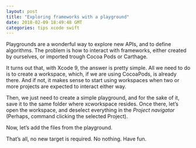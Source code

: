 ```yaml
---
layout: post
title: "Exploring frameworks with a playground"
date: 2018-02-09 18:49:48 GMT
categories: tips xcode swift
---
```


Playgrounds are a wonderful way to explore new APIs, and to define algorithms. The problem is how to interact with frameworks, either created by ourselves, or imported trough Cocoa Pods or Carthage. 

It turns out that, with Xcode 9, the answer is pretty simple. All we need to do is to create a workspace, which, if we are using CocoaPods, is already there. And if not, it makes sense to start using workspaces when two or more projects are expected to interact either way. 

Then, we just need to create a simple playground, and for the sake of it, save it to the same folder where xcworkspace resides. Once there, let’s open the workspace, and deselect everything in the *Project navigator* (Perhaps, command clicking the selected Project). 

Now, let’s add the files from the playground. 

That’s all, no new target is required. No nothing. Have fun.